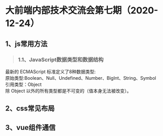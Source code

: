 # 大前端内部技术交流会第七期（2020-12-24）  
## 1、js常用方法  
> ### 1.1、JavaScript数据类型和数据结构  
最新的 ECMAScript 标准定义了8种数据类型:  
原始类型:Boolean、Null、Undefined、Number、BigInt、String、Symbol  
引用类型：Object  
除 Object 以外的所有类型都是不可变的（值本身无法被改变）。 

## 2、css常见布局
## 3、vue组件通信
